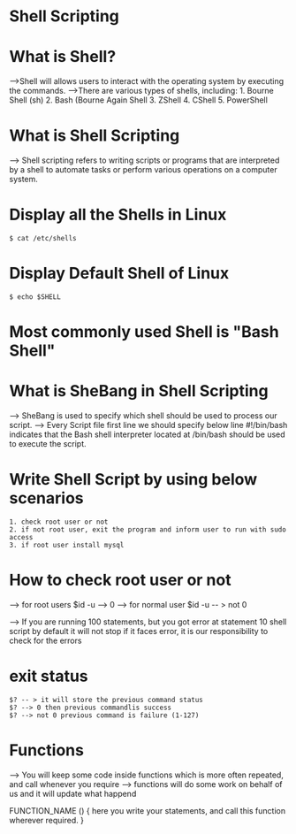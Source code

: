 # Shell Scripting
# What is Shell?
-->Shell will allows users to interact with the operating system by executing the commands.
-->There are various types of shells, including:
    1. Bourne Shell (sh)
    2. Bash (Bourne Again Shell
    3. ZShell
    4. CShell
    5. PowerShell

# What is Shell Scripting
--> Shell scripting refers to writing scripts or programs that are interpreted by a shell to automate tasks or perform various operations on a computer system.

# Display all the Shells in Linux
    $ cat /etc/shells

# Display Default Shell of Linux
    $ echo $SHELL

# Most commonly used Shell is "Bash Shell"

# What is SheBang in Shell Scripting
--> SheBang is used to specify which shell should be used to process our script.
--> Every Script file first line we should specify below line
        #!/bin/bash 
    indicates that the Bash shell interpreter located at /bin/bash should be used to execute the script.

# Write Shell Script by using below scenarios
    1. check root user or not
    2. if not root user, exit the program and inform user to run with sudo access
    3. if root user install mysql

# How to check root user or not
--> for root users $id -u --> 0
--> for normal user $id -u -- > not 0

--> If you are running 100 statements, but you got error at statement 10 shell script by default it will not stop if it faces error, it is our responsibility to check for the errors

# exit status
    $? -- > it will store the previous command status
    $? --> 0 then previous commandlis success
    $? --> not 0 previous command is failure (1-127)

# Functions
--> You will keep some code inside functions which is more often repeated, and call whenever you require
--> functions will do some work on behalf of us and it will update what happend

FUNCTION_NAME () {
here you write your statements, and call this function wherever required.
}

# 

